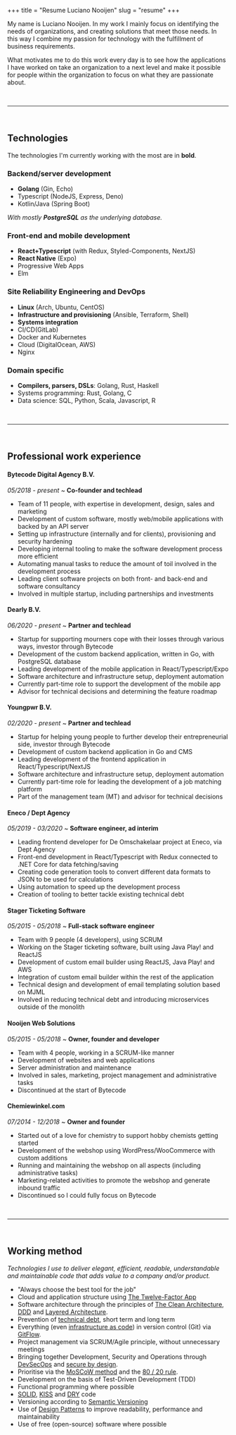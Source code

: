 +++
title = "Resume Luciano Nooijen"
slug = "resume"
+++

My name is Luciano Nooijen. In my work I mainly focus on identifying the needs of organizations, and creating solutions that meet those needs. In this way I combine my passion for technology with the fulfillment of business requirements.

What motivates me to do this work every day is to see how the applications I have worked on take an organization to a next level and make it possible for people within the organization to focus on what they are passionate about.

<br><hr><br>

## Technologies

The technologies I'm currently working with the most are in **bold**.

### Backend/server development

* **Golang** (Gin, Echo)
* Typescript (NodeJS, Express, Deno)
* Kotlin/Java (Spring Boot)

_With mostly **PostgreSQL** as the underlying database._

### Front-end and mobile development

* **React+Typescript** (with Redux, Styled-Components, NextJS)
* **React Native** (Expo)
* Progressive Web Apps
* Elm

### Site Reliability Engineering and DevOps

* **Linux** (Arch, Ubuntu, CentOS)
* **Infrastructure and provisioning** (Ansible, Terraform, Shell)
* **Systems integration**
* CI/CD(GitLab)
* Docker and Kubernetes
* Cloud (DigitalOcean, AWS)
* Nginx

### Domain specific

* **Compilers, parsers, DSLs**: Golang, Rust, Haskell
* Systems programming: Rust, Golang, C
* Data science: SQL, Python, Scala, Javascript, R

<br><hr><br>

## Professional work experience

#### Bytecode Digital Agency B.V.

_05/2018 - present_ ~ **Co-founder and techlead**

* Team of 11 people, with expertise in development, design, sales and marketing
* Development of custom software, mostly web/mobile applications with backed by an API server
* Setting up infrastructure (internally and for clients), provisioning and security hardening
* Developing internal tooling to make the software development process more efficient
* Automating manual tasks to reduce the amount of toil involved in the development process
* Leading client software projects on both front- and back-end and software consultancy
* Involved in multiple startup, including partnerships and investments

#### Dearly B.V.

_06/2020 - present_ ~ **Partner and techlead**

* Startup for supporting mourners cope with their losses through various ways, investor through Bytecode
* Development of the custom backend application, written in Go, with PostgreSQL database
* Leading development of the mobile application in React/Typescript/Expo
* Software architecture and infrastructure setup, deployment automation
* Currently part-time role to support the development of the mobile app
* Advisor for technical decisions and determining the feature roadmap

#### Youngpwr B.V.

_02/2020 - present_ ~ **Partner and techlead**

* Startup for helping young people to further develop their entrepreneurial side, investor through Bytecode
* Development of custom backend application in Go and CMS
* Leading development of the frontend application in React/Typescript/NextJS
* Software architecture and infrastructure setup, deployment automation
* Currently part-time role for leading the development of a job matching platform
* Part of the management team (MT) and advisor for technical decisions

#### Eneco / Dept Agency

_05/2019 - 03/2020_ ~ **Software engineer, ad interim**

* Leading frontend developer for De Omschakelaar project at Eneco, via Dept Agency
* Front-end development in React/Typescript with Redux connected to .NET Core for data fetching/saving
* Creating code generation tools to convert different data formats to JSON to be used for calculations
* Using automation to speed up the development process
* Creation of tooling to better tackle existing technical debt

#### Stager Ticketing Software

_05/2015 - 05/2018_ ~ **Full-stack software engineer**

* Team with 9 people (4 developers), using SCRUM
* Working on the Stager ticketing software, built using Java Play! and ReactJS
* Development of custom email builder using ReactJS, Java Play! and AWS
* Integration of custom email builder within the rest of the application
* Technical design and development of email templating solution based on MJML
* Involved in reducing technical debt and introducing microservices outside of the  monolith

#### Nooijen Web Solutions

_05/2015 - 05/2018_ ~ **Owner, founder and developer**

* Team with 4 people, working in a SCRUM-like manner
* Development of websites and web applications
* Server administration and maintenance
* Involved in sales, marketing, project management and administrative tasks
* Discontinued at the start of Bytecode

#### Chemiewinkel.com

_07/2014 - 12/2018_ ~ **Owner and founder**

* Started out of a love for chemistry to support hobby chemists getting started
* Development of the webshop using WordPress/WooCommerce with custom additions
* Running and maintaining the webshop on all aspects (including administrative tasks)
* Marketing-related activities to promote the webshop and generate inbound traffic
* Discontinued so I could fully focus on Bytecode

<br><hr><br>

## Working method

*Technologies I use to deliver elegant, efficient, readable, understandable and maintainable code that adds value to a company and/or product.*

* "Always choose the best tool for the job"
* Cloud and application structure using [The Twelve-Factor App](https://12factor.net/)
* Software architecture through the principles of [The Clean Architecture](https://blog.cleancoder.com/uncle-bob/2012/08/13/the-clean-architecture.html), [DDD](https://en.wikipedia.org/wiki/Domain-driven_design) and [Layered Architecture](https://en.wikipedia.org/wiki/Multitier_architecture).
* Prevention of [technical debt](https://en.wikipedia.org/wiki/Technical_debt), short term and long term
* Everything (even [infrastructure as code](https://en.wikipedia.org/wiki/Infrastructure_as_code)) in version control (Git) via [GitFlow](https://www.atlassian.com/git/tutorials/comparing-workflows/gitflow-workflow).
* Project management via SCRUM/Agile principle, without unnecessary meetings
* Bringing together Development, Security and Operations through [DevSecOps](https://www.devsecops.org/) and [secure by design](https://en.wikipedia.org/wiki/Secure_by_design).
* Prioritise via the [MoSCoW method](https://en.wikipedia.org/wiki/MoSCoW_method) and the [80 / 20 rule](https://en.wikipedia.org/wiki/Pareto_principle).
* Development on the basis of Test-Driven Development (TDD)
* Functional programming where possible
* [SOLID](https://en.wikipedia.org/wiki/SOLID), [KISS](https://en.wikipedia.org/wiki/KISS_principle) and [DRY](https://en.wikipedia.org/wiki/Don%27t_repeat_yourself) code
* Versioning according to [Semantic Versioning](https://semver.org/)
* Use of [Design Patterns](https://en.wikipedia.org/wiki/Software_design_pattern) to improve readability, performance and maintainability
* Use of free (open-source) software where possible
